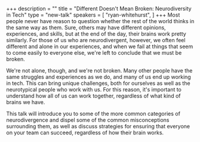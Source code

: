 +++
description = ""
title = "Different Doesn't Mean Broken: Neurodiversity in Tech"
type = "new-talk"
speakers = [
        "ryan-whitehurst",
]
+++
Most people never have reason to question whether the rest of the world thinks in the same way as them. Sure, others may have different opinions, experiences, and skills, but at the end of the day, their brains work pretty similarly. For those of us who are neurodivergent, however, we often feel different and alone in our experiences, and when we fail at things that seem to come easily to everyone else, we're left to conclude that we must be broken.

We're not alone, though, and we're not broken. Many other people have the same struggles and experiences as we do, and many of us end up working in tech. This can bring unique challenges, both for ourselves as well as the neurotypical people who work with us. For this reason, it's important to understand how all of us can work together, regardless of what kind of brains we have.

This talk will introduce you to some of the more common categories of neurodivergence and dispel some of the common misconceptions surrounding them, as well as discuss strategies for ensuring that everyone on your team can succeed, regardless of how their brain works.